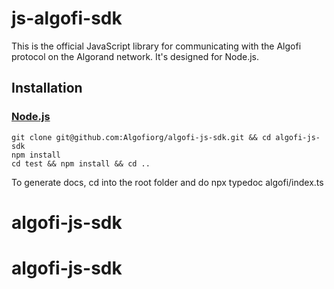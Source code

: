 # js-algofi-sdk

This is the official JavaScript library for communicating with the Algofi protocol on the Algorand network. It's designed for Node.js.

## Installation

### [Node.js](https://nodejs.org/en/download/)

```
git clone git@github.com:Algofiorg/algofi-js-sdk.git && cd algofi-js-sdk
npm install
cd test && npm install && cd ..
```

To generate docs, cd into the root folder and do npx typedoc algofi/index.ts

# algofi-js-sdk

# algofi-js-sdk
